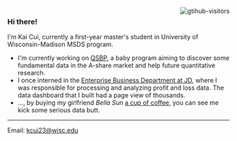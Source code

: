 <a href="https://github.com/ark-kai">
    <img align="right" src="https://komarev.com/ghpvc/?username=kcui23&label=Visitors&color=2666f1&style=flat" alt="gtihub-visitors" />
</a>

### Hi there!
I'm Kai Cui, currently a first-year master's student in University of Wisconsin-Madison MSDS program.

- I'm currently working on [QSBP](https://github.com/Ark-Kai/quant-stat-baby-project/), a baby program aiming to discover some fundamental data in the A-share market and help future quantitative research.
- I once interned in the [Enterprise Business Department at JD](https://www.jdbusiness.com/jdaboutus.html), where I was responsible for processing and analyzing profit and loss data. The data dashboard that I built had a page view of thousands.
- ..., by buying my girlfriend *Bella Sun* [a cup of coffee](https://www.starbucks.com.hk/zh_HK/mobile-applications-online-order-pick-up), you can see me kick some serious data butt.

<!--
<details>

<summary>FAQs</summary>

**Q: What's your plan after graduating?**\
A: I don't have a specific plan yet. LLMs have greatly changed my expectations for the job market. I am concurrently applying for a second master's/PhD and autumn recruitment. Canada and Australia may be my destinations in life, and Hong Kong may be a transit stop.

</details>
-->

---

Email: kcui23@wisc.edu
<!--
**Ark-Kai/Ark-Kai** is a ✨ _special_ ✨ repository because its `README.md` (this file) appears on your GitHub profile.

Here are some ideas to get you started:

- 🔭 I’m currently working on ...
- 🌱 I’m currently learning ...
- 👯 I’m looking to collaborate on ...
- 🤔 I’m looking for help with ...
- 💬 Ask me about ...
- 📫 How to reach me: ...
- 😄 Pronouns: ...
- ⚡ Fun fact: ...
-->
